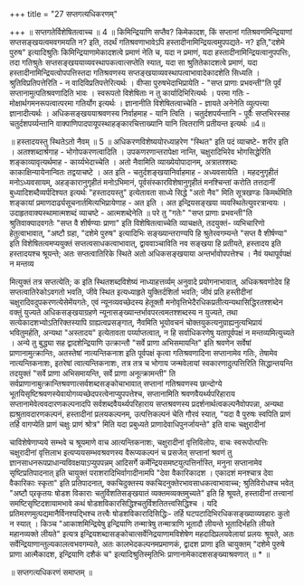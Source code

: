 +++
title = "27 सप्तगत्यधिकरणम्"

+++
॥ सप्तगतेर्विशेषितत्वाच्च ॥ 4 ॥ किमिन्द्रियाणि सप्तैव? किमेकादश, किं सप्तानां गतिश्रवणमिन्द्रियाणां सप्तसङ्खयत्वमवगमयति न? इति, तदर्थं गतिश्रवणाभावेऽपि हस्तादीनामिन्द्रियत्वमुपपद्यते- न? इति,"दशेमे पुरुष" इत्यादिश्रुतिः किमिन्द्रियाणामेकादशत्वे प्रमाणं नेति च, यदा न प्रमाणं, यदा हस्तादीनामिन्द्रियत्वानुपपत्तिः, तदा गतिश्रुतेः सप्तसङ्खययाव्यवस्थापकत्वात्सप्तेति स्यात्, यदा सा श्रुतितेकादशत्वे प्रमाणं, यदा हस्तादीनामिन्द्रियत्वोपपत्तिस्तदा गतिश्रवणस्य सप्तङ्खयाव्यवस्थापत्वाभावादेकादशेति सिध्यति । श्रुतिविप्रतिपत्तेरिति - न वादिविप्रतिपत्तेरित्यर्थः । वीप्सा पुरुषभेदाभिप्रायेति - "सप्त प्राणाः प्रभवन्ती"ति पूर्वं सप्तानामुत्पतिश्रवणादिति भावः । स्वरूपतो विशेषिताः न तु कार्यादिभिरित्यर्थः । परमा गतिः - मोक्षार्थगमनरूपत्वात्परमा गतिर्योग इत्यर्थः । ज्ञानानीति विशेषितत्वाच्चेति - ज्ञायते अनेनेति व्युत्पत्त्या ज्ञानादीत्यर्थः । अधिकसङ्खययाश्रवणस्य निर्वाहमाह - यानि त्विति । चतुर्दशपर्यन्तानि - पूर्वैः सप्तभिरस्सह चतुर्दशपर्य्यन्तानि वाक्पाणिपादपायूपस्थाहङ्कारचित्ताख्यानि यानि त्वितराणि प्रतीयन्त इत्यर्थः ॥4॥

॥ हस्तादयस्तु स्थितेऽतो नैवम् ॥ 5 ॥ अधिकरणविशेष्ययोरध्याहरेण "स्थित" इति पदं व्याचष्टे- शरीर इति । अतश्शब्दार्श्रगाह - भोगोपकरणत्वादिति । उपकणरणान्तरापेक्षा नान्ति, चक्षुरादिभिरेव भोगसिद्धेरिति शङ्काव्यावृत्यर्थमाह - कार्य्यभेदाच्चेति । अतो नैवामिति व्याख्येयोपादानम्, अत्रातश्शब्दः काकाक्षिन्यायेनान्वितः तद्वयाचष्टे । अत इति - चतुर्दशङ्खयानिर्वाहमाह - अध्यवसायेति । महदनुगृहीतं मनोऽध्यवसायम्, अहङ्कारानुगृहीतं मनोऽभिमानं, पूर्वसंस्कारविशेषानुगृहीतं मनश्चिन्तां करोति तत्तदानीं बुध्यादिशब्दैव्यर्पदिश्यत इत्यर्थः "हस्तादयस्तु" इत्येतावता साध्ये सिद्धे "अतो नैव" मिति सूत्रखण्डः किमर्थमिति शङ्कायां प्रमाणदार्ढ्यसूचनार्तमित्यभिप्रायेणाह - अत इति । अत इन्द्रियसङ्खया व्यवस्थितेत्युवरत्रान्वयः । उदाहृतवाक्यस्थामात्मशब्दं व्याचष्टे - आत्मशब्देनेति ॥ परे तु "गतेः" "सप्त प्राणाः प्रभवन्ती"ति श्रुतिवाक्यादवगतेः "सप्त वै शीर्षण्याः प्राणा" इति विशेषितत्वाच्चेति व्याचक्षते, तदयुक्तं- व्यभिचारिणो हेतुत्वाभावात्, "अष्टौ ग्रहा, "दशेमे पुरुष" इत्यादिभिः सङ्ख्यान्तराण्यपि हि श्रुतेरवगम्यन्ते "सप्त वै शीर्षण्या" इति विशेषितत्वमप्ययुक्तं सप्तत्वसाधकत्वाभावात्, द्वाववाञ्चाविति नव सङ्खया हि प्रतीयते, हस्तादय इति हस्तादयश्च श्रूयन्ते; अतः सप्तत्वातिरिके स्थिते अतो अधिकसङ्खयाया अन्तर्भावोपपत्तेश्च । नैवं यथापूर्वपक्षं न मन्तव्य

मित्युक्तं तत्र सप्तत्येति; क इति स्थितशब्दविशेष्यं नाध्याहत्तर्व्यम् अनुवादे प्रयोगनाभावात्, अधिकश्रवणोदेव हि सप्तत्वातिरेकोऽवगतो भवति, जीवे स्थित इत्यध्याहृते युक्तिर्दशिर्ता भवति; जीवं प्रति हस्तीदीनां चक्षुरादिवदुपकरणत्येसेमेंयगतेः, एवं न्यूनव्यवच्छेदस्य हेतूक्तौ मनोवृत्तिभेदैरधिकप्रतीत्यन्यथासिद्धिरतश्शब्देन वक्तुं युज्यते अधिकसङ्खयाग्रहणे न्यूनासङ्ख्यान्तर्भावपरत्वमतश्शब्दस्य न युज्यते, तथा सत्येकादशभ्योऽतिरिक्तस्यापि ग्राह्यत्वप्रसङ्गात्, नैवमिति भूयोवचनं चोक्तयुकत्यनुग्राह्यनुत्यभिप्रायं भवितुमर्हति, अन्यथा "अस्तादय" इत्येतावता पर्य्याप्तत्वात्, न हि सर्वाधिकरणेषु यतापूर्वपक्षं न मन्तव्यमित्युच्यते । अन्ये तु बुद्ध्या सह द्वादशेन्द्रियाणि उत्क्रान्तौ "सर्वे प्राणा अभिसमायन्ति" इति श्रवणेन सर्वेषां प्राणानामुत्क्रान्तिः, अतस्तेषां नात्यन्तिकनाश इति पूर्वपक्षं कृत्वा गतिश्रवणादिना सप्तानामेव गतिः, तेषामेव नात्यन्तिकनाशः, इतरेषां त्वात्यन्तिकनाशः, तत्र तत्र च भोगाय जन्मवेलायां स्वकारणादुत्पत्तिरिति सिद्धान्तयन्ति तदयुक्तं "सर्वे प्राणा अभिसमायन्ति, सर्वे प्राणा अनूत्क्रामन्ती" ति सर्वप्राणानाबुत्क्रान्तिश्रवणात्सर्वशब्दसङ्कोचाभावात् सप्तानां गतिश्रवणस्य छान्दोग्ये भूतयिसृष्टिश्रवणस्येवायोगव्यच्छेदपरत्वेनाप्युपपत्तेश्च, सप्तानामिति श्रवणवैयर्थ्यपरिहाराय सप्तानामेवेत्ववदारणकल्पनादपि सर्वशब्दवैयर्थ्यपरिहाराय सप्तश्रवणस्य प्रदर्शनार्थत्वकल्पनैवोपपन्ना, अन्यथा ह्यश्रुतावदारणकल्पनं, हस्तादीनां प्रलयकल्पनम्, उत्पत्तिकल्पनं चेति गौरवं स्यात्, "यदा वै पुरुषः स्वपिति प्राणं तर्हि वागप्येति प्राणं चक्षुः प्राणं श्रोत्र" मिति यदा प्रबुध्यते प्राणादेवाधिपुनर्जायन्ते" इति वाचः चक्षुरादीनां

चाविशेषेणाप्यये सम्भवे च श्रूयमाणे वाच आत्यन्तिकनाशः, चक्षुरादीनां वृत्तिविलोपः, वाचः स्वरूपोत्पत्तिः चक्षुरादीनां वृत्तिलाभ इत्यप्ययसम्भवश्रवणस्य वैरूप्यकल्पनं च प्रसजेत् सप्तानां श्रवणं तु ज्ञानसाधनरूपप्राधान्यविवक्षयाऽप्युपपन्नम् आदिसर्गे कर्मेन्द्रियसमष्टयुत्पत्तिर्नास्ति, मनुना सप्तानामेव सृष्टिप्रतिपादनात् इति चायुक्तं पराशरादिभिर्वागादीनामपि "देवा वैकारिकादश । एकादशं मनश्चात्र देवा वैकारिकाः स्कृता" इति प्रतिपादनात्, क्कचिदुक्तस्य क्कचिदनुक्तेरभावसाधकत्वाभावाच्च; श्रुतिविरोधश्च भवेत् "अष्टौ प्र्रकृतयः षोडश विकाराः चतुर्विशतिसङ्खयातं व्यक्तमव्यक्तमुच्यते" इति हि श्रूयते, हस्तादीनां तत्त्वानां समष्टिसृष्टिदशायामभावे कथं षोडशविकारसिद्धिश्चतुर्विशतितत्त्वसिद्धिश्च । यदि प्रतिमरणमुत्पद्यमानैर्विनश्यद्भिश्च तत्त्वैः षोडशविकारादिसिद्धिः- तर्हि घटपटादिभिरधिकसङ्ख्याव्यवहारः कुतो न स्यात् । किञ्च "आकाशमिन्द्रियेषु इन्द्रियाणि तन्मात्रेषु तन्मात्राणि भूतादौ लीयन्ते भूतादिर्भहति लीयते महानव्यक्ते लीयते" इत्यत्र इन्द्रियशब्दासङ्कोचात्सर्वेनिद्रयाणामविशेषेण महदादिप्रलयवेलायां प्रलयः श्रूयते, अतः सर्वेन्द्रियाणान्तुल्यकालत्वभवगम्यते, अतः कालभेदकल्पनमप्रमाणकं, द्वादश प्राणा इति चायुक्तम् "दशेमे पुरुषे प्राणा आत्मैकादश, इन्द्रियाणि दशैकं च" इत्यादिश्रुतिस्मृतिभिः प्राणानामेकादशसङ्ख्याश्रवणात् ॥ * ॥

॥ सप्तगत्यधिकरणं समाप्तम् ॥

